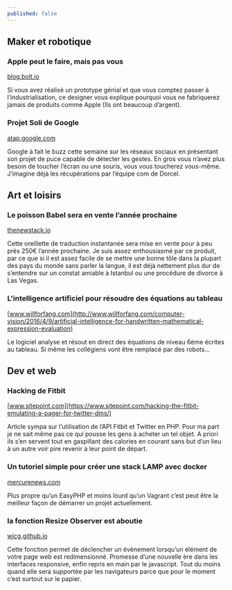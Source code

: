 ```yaml
---
published: false
---
```

## Maker et robotique

### Apple peut le faire, mais pas vous
[blog.bolt.io](https://blog.bolt.io/no-you-cant-manufacture-that-like-apple-does-93bea02a3bbf#.ratyui4ij)

Si vous avez réalisé un prototype génial et que vous comptez passer à l’industrialisation, ce designer vous explique pourquoi vous ne fabriquerez jamais de produits comme Apple (Ils ont beaucoup d’argent).

### Projet Soli de Google
[atap.google.com](https://atap.google.com/soli/)

Google à fait le buzz cette semaine sur les réseaux sociaux en présentant son projet de puce capable de détecter les gestes. En gros vous n’avez plus besoin de toucher l’écran ou une souris, vous vous toucherez vous-même. J’imagine déjà les récupérations par l’équipe com de Dorcel.

## Art et loisirs

### Le poisson Babel sera en vente l’année prochaine
[thenewstack.io](http://thenewstack.io/smart-wearable-ear-device-translates-foreign-languages-almost-instantly/)

Cette oreillette de traduction instantanée sera mise en vente pour à peu près 250€ l’année prochaine. Je suis assez enthousiasmé par ce produit, par ce que si il est assez facile de se mettre une bonne tôle dans la plupart des pays du monde sans parler la langue, il est déjà nettement plus dur de s’entendre sur un constat amiable à Istanbul ou une procédure de divorce à Las Vegas.

### L'intelligence artificiel pour résoudre des équations au tableau
[www.willforfang.com](http://www.willforfang.com/computer-vision/2016/4/9/artificial-intelligence-for-handwritten-mathematical-expression-evaluation)

Le logiciel analyse et résout en direct des équations de niveau 6ème écrites au tableau. Si même les collégiens vont être remplacé par des robots...

## Dev et web

### Hacking de Fitbit
[www.sitepoint.com](https://www.sitepoint.com/hacking-the-fitbit-emulating-a-pager-for-twitter-dms/)

Article sympa sur l’utilisation de l’API Fitbit et Twitter en PHP. Pour ma part je ne sait même pas ce qui pousse les gens à acheter un tel objet. A priori ils s’en servent tout en gaspillant des calories en courant sans but d’un lieu à un autre voir pire revenir à leur point de départ.

### Un tutoriel simple pour créer une stack LAMP avec docker
[mercurenews.com](https://mercurenews.com/fr/lemp-stack-90-secondes-docker/)

Plus propre qu’un EasyPHP et moins lourd qu’un Vagrant c’est peut être la meilleur façon de démarrer un projet actuellement. 

### la fonction Resize Observer est aboutie
[wicg.github.io](https://wicg.github.io/ResizeObserver/)

Cette fonction permet de déclencher un évènement lorsqu’un élément de votre page web est redimensionné. Promesse d’une nouvelle ère dans les interfaces responsive, enfin repris en main par le javascript. Tout du moins quand elle sera supportée par les navigateurs parce que pour le moment c’est surtout sur le papier.







